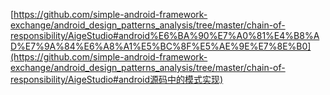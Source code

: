 [https://github.com/simple-android-framework-exchange/android_design_patterns_analysis/tree/master/chain-of-responsibility/AigeStudio#android%E6%BA%90%E7%A0%81%E4%B8%AD%E7%9A%84%E6%A8%A1%E5%BC%8F%E5%AE%9E%E7%8E%B0](https://github.com/simple-android-framework-exchange/android_design_patterns_analysis/tree/master/chain-of-responsibility/AigeStudio#android源码中的模式实现)